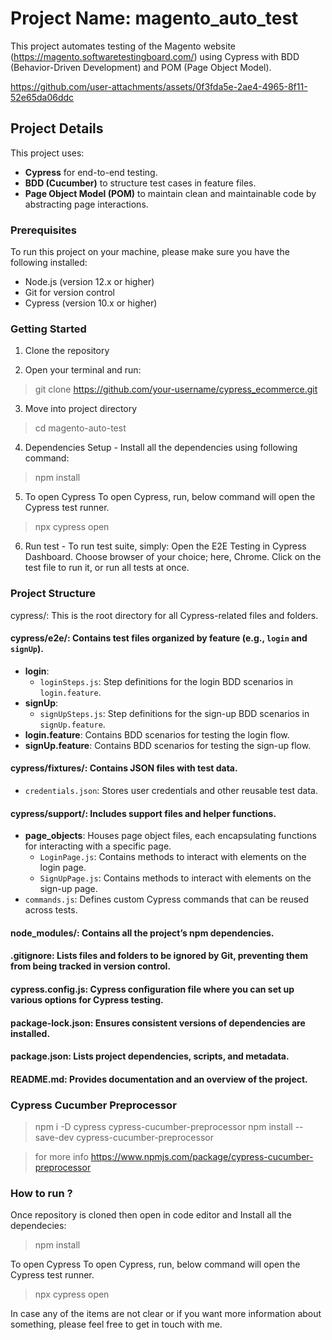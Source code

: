# Project Name: magento_auto_test
This project automates testing of the Magento website (https://magento.softwaretestingboard.com/) using Cypress with BDD (Behavior-Driven Development) and POM (Page Object Model).

https://github.com/user-attachments/assets/0f3fda5e-2ae4-4965-8f11-52e65da06ddc

## Project Details

This project uses:
- **Cypress** for end-to-end testing.
- **BDD (Cucumber)** to structure test cases in feature files.
- **Page Object Model (POM)** to maintain clean and maintainable code by abstracting page interactions.

### Prerequisites
To run this project on your machine, please make sure you have the following installed:

* Node.js (version 12.x or higher)
* Git for version control
* Cypress (version 10.x or higher)

### Getting Started
1. Clone the repository

2. Open your terminal and run:
> git clone https://github.com/your-username/cypress_ecommerce.git

3. Move into project directory
> cd magento-auto-test

4. Dependencies Setup - Install all the dependencies using following command:
> npm install

5. To open Cypress To open Cypress, run, below command will open the Cypress test runner.
> npx cypress open

6. Run test - To run test suite, simply:
Open the E2E Testing in Cypress Dashboard. Choose browser of your choice; here, Chrome. Click on the test file to run it, or run all tests at once.

### Project Structure
cypress/: This is the root directory for all Cypress-related files and folders.

#### cypress/e2e/: Contains test files organized by feature (e.g., `login` and `signUp`).
  - **login**:
    - `loginSteps.js`: Step definitions for the login BDD scenarios in `login.feature`.
  - **signUp**:
    - `signUpSteps.js`: Step definitions for the sign-up BDD scenarios in `signUp.feature`.
  - **login.feature**: Contains BDD scenarios for testing the login flow.
  - **signUp.feature**: Contains BDD scenarios for testing the sign-up flow.

#### cypress/fixtures/: Contains JSON files with test data.
  - `credentials.json`: Stores user credentials and other reusable test data.

#### cypress/support/: Includes support files and helper functions.
- **page_objects**: Houses page object files, each encapsulating functions for interacting with a specific page.
    - `LoginPage.js`: Contains methods to interact with elements on the login page.
    - `SignUpPage.js`: Contains methods to interact with elements on the sign-up page.
- `commands.js`: Defines custom Cypress commands that can be reused across tests.

#### node_modules/: Contains all the project’s npm dependencies.

#### .gitignore: Lists files and folders to be ignored by Git, preventing them from being tracked in version control.

#### cypress.config.js: Cypress configuration file where you can set up various options for Cypress testing.

#### package-lock.json: Ensures consistent versions of dependencies are installed.

#### package.json: Lists project dependencies, scripts, and metadata.

#### README.md: Provides documentation and an overview of the project.

### Cypress Cucumber Preprocessor
> npm i -D cypress cypress-cucumber-preprocessor
> npm install --save-dev cypress-cucumber-preprocessor

> for more info https://www.npmjs.com/package/cypress-cucumber-preprocessor

### How to run ?
Once repository is cloned then open in code editor and Install all the dependecies:
> npm install

To open Cypress To open Cypress, run, below command will open the Cypress test runner.
> npx cypress open

In case any of the items are not clear or if you want more information about something, please feel free to get in touch with me.
